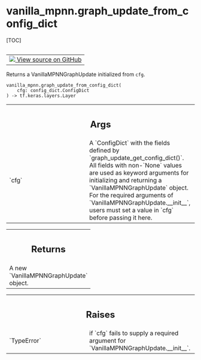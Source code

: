 # vanilla_mpnn.graph_update_from_config_dict

[TOC]

<!-- Insert buttons and diff -->

<table class="tfo-notebook-buttons tfo-api nocontent" align="left">
<td>
  <a target="_blank" href="https://github.com/tensorflow/gnn/tree/master/tensorflow_gnn/models/vanilla_mpnn/config_dict.py#L38-L58">
    <img src="https://www.tensorflow.org/images/GitHub-Mark-32px.png" />
    View source on GitHub
  </a>
</td>
</table>

Returns a VanillaMPNNGraphUpdate initialized from `cfg`.

<pre class="devsite-click-to-copy prettyprint lang-py tfo-signature-link">
<code>vanilla_mpnn.graph_update_from_config_dict(
    cfg: config_dict.ConfigDict
) -> tf.keras.layers.Layer
</code></pre>

<!-- Placeholder for "Used in" -->

<!-- Tabular view -->
 <table class="responsive fixed orange">
<colgroup><col width="214px"><col></colgroup>
<tr><th colspan="2"><h2 class="add-link">Args</h2></th></tr>

<tr>
<td>
`cfg`<a id="cfg"></a>
</td>
<td>
A `ConfigDict` with the fields defined by
`graph_update_get_config_dict()`. All fields with non-`None` values are
used as keyword arguments for initializing and returning a
`VanillaMPNNGraphUpdate` object. For the required arguments of
`VanillaMPNNGraphUpdate.__init__`, users must set a value in `cfg` before
passing it here.
</td>
</tr>
</table>

<!-- Tabular view -->
 <table class="responsive fixed orange">
<colgroup><col width="214px"><col></colgroup>
<tr><th colspan="2"><h2 class="add-link">Returns</h2></th></tr>
<tr class="alt">
<td colspan="2">
A new `VanillaMPNNGraphUpdate` object.
</td>
</tr>

</table>

<!-- Tabular view -->
 <table class="responsive fixed orange">
<colgroup><col width="214px"><col></colgroup>
<tr><th colspan="2"><h2 class="add-link">Raises</h2></th></tr>

<tr>
<td>
`TypeError`<a id="TypeError"></a>
</td>
<td>
if `cfg` fails to supply a required argument for
`VanillaMPNNGraphUpdate.__init__`.
</td>
</tr>
</table>
